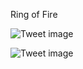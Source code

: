 Ring of Fire


![Tweet image](/asset/crosspoast/E-JqwQDWQAE7-av.jpg)

![Tweet image](/asset/crosspoast/E-Jqwn-WQAEvGhF.jpg)

